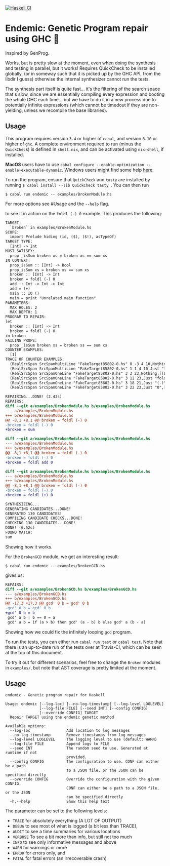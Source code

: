 [![Haskell CI](https://github.com/Tritlo/Endemic/actions/workflows/haskell.yml/badge.svg)](https://github.com/Tritlo/Endemic/actions/workflows/haskell.yml)

Endemic: Genetic Program repair using GHC 🐣
===================

Inspired by GenProg.

Works, but is pretty slow at the moment, even when doing the synthesis and
testing in parallel, but it works! Requires QuickCheck to be installed globally,
(or in someway such that it is picked up by the GHC API, from the libdir I guess)
otherwise the internal synthesizer cannot run the tests.

The synthesis part itself is quite fast... it's the filtering of the search
space that's slow, since we are essentially compiling every expression and
booting the whole GHC each time... but we have to do it in a new process due
to potentially infinite expressions (which cannot be timedout if they are
non-yielding, unless we recompile the base libraries).


Usage
-----
This program requires version `3.4` or higher of `cabal`, and version `8.10` or
higher of `ghc`. A complete environment required to run (minus the `QuickCheck`)
is defined in `shell.nix`, and can be activated using `nix-shell`, if installed.

**MacOS** users have to use `cabal configure --enable-optimization --enable-executable-dynamic`. Windows users might find some help [here](https://www.linux.org/pages/download/).

To run the program, ensure that `QuickCheck` and `tasty` are installed by running
`$ cabal install --lib QuickCheck tasty `. You can then run

```
$ cabal run endemic -- examples/BrokenModule.hs
```

For more options see #Usage and the `--help` flag.

to see it in action on the `foldl (-) 0` example. This produces the following:

```diff
TARGET:
  `broken` in examples/BrokenModule.hs
SCOPE:
  import Prelude hiding (id, ($), ($!), asTypeOf)
TARGET TYPE:
  [Int] -> Int
MUST SATISFY:
  prop'_isSum broken xs = broken xs == sum xs
IN CONTEXT:
  prop_isSum :: [Int] -> Bool
  prop_isSum xs = broken xs == sum xs
  broken :: [Int] -> Int
  broken = foldl (-) 0
  add :: Int -> Int -> Int
  add = (+)
  main :: IO ()
  main = print "Unrelated main function"
PARAMETERS:
  MAX HOLES: 2
  MAX DEPTH: 1
PROGRAM TO REPAIR:
let
  broken :: [Int] -> Int
  broken = foldl (-) 0
in broken
FAILING PROPS:
  prop'_isSum broken xs = broken xs == sum xs
COUNTER EXAMPLES:
  [1]
TRACE OF COUNTER EXAMPLES:
  (RealSrcSpan SrcSpanMultiLine "FakeTarget85802-0.hs" 0 -3 4 10,Nothing,[(TopLevelBox ["fake_target"],1)],1)
  (RealSrcSpan SrcSpanMultiLine "FakeTarget85802-0.hs" 1 1 4 10,Just "let\n  broken :: [Int] -> Int\n  broken = foldl (-) 0\nin broken",[(ExpBox False,1)],1)
  (RealSrcSpan SrcSpanOneLine "FakeTarget85802-0.hs" 3 3 23,Nothing,[(LocalBox ["fake_target","broken"],1)],1)
  (RealSrcSpan SrcSpanOneLine "FakeTarget85802-0.hs" 3 12 23,Just "foldl (-) 0",[(ExpBox False,1)],1)
  (RealSrcSpan SrcSpanOneLine "FakeTarget85802-0.hs" 3 18 21,Just "(-)",[(ExpBox False,1)],1)
  (RealSrcSpan SrcSpanOneLine "FakeTarget85802-0.hs" 3 22 23,Just "0",[(ExpBox False,1)],1)

REPAIRING...DONE! (2.43s)
REPAIRS:
diff --git a/examples/BrokenModule.hs b/examples/BrokenModule.hs
--- a/examples/BrokenModule.hs
+++ b/examples/BrokenModule.hs
@@ -8,1 +8,1 @@ broken = foldl (-) 0
-broken = foldl (-) 0
+broken = sum

diff --git a/examples/BrokenModule.hs b/examples/BrokenModule.hs
--- a/examples/BrokenModule.hs
+++ b/examples/BrokenModule.hs
@@ -8,1 +8,1 @@ broken = foldl (-) 0
-broken = foldl (-) 0
+broken = foldl add 0

diff --git a/examples/BrokenModule.hs b/examples/BrokenModule.hs
--- a/examples/BrokenModule.hs
+++ b/examples/BrokenModule.hs
@@ -8,1 +8,1 @@ broken = foldl (-) 0
-broken = foldl (-) 0
+broken = foldl (+) 0

SYNTHESIZING...
GENERATING CANDIDATES...DONE!
GENERATED 130 CANDIDATES!
COMPILING CANDIDATE CHECKS...DONE!
CHECKING 130 CANDIDATES...DONE!
DONE! (6.52s)
FOUND MATCH:
sum

```

Showing how it works.

For the `BrokenGCD` module, we get an interesting result:

```
$ cabal run endemic -- examples/BrokenGCD.hs
```

gives us:

```diff
REPAIRS:
diff --git a/examples/BrokenGCD.hs b/examples/BrokenGCD.hs
--- a/examples/BrokenGCD.hs
+++ b/examples/BrokenGCD.hs
@@ -17,3 +17,3 @@ gcd' 0 b = gcd' 0 b
-gcd' 0 b = gcd' 0 b
+gcd' 0 b = b
 gcd' a b | b == 0 = a
 gcd' a b = if (a > b) then gcd' (a - b) b else gcd' a (b - a)
```

Showing how we could fix the infinitely looping `gcd` program.

To run the tests, you can either run `cabal run test` or `cabal test`. Note
that there is an up-to-date run of the tests over at Travis-CI, which can be
seen at the top of this document.

To try it out for different scenarios, feel free to change the `Broken` modules
in `examples/`, but note that AST coverage is pretty limited at the moment.

Usage
---------

```
endemic - Genetic program repair for Haskell

Usage: endemic [--log-loc] [--no-log-timestamp] [--log-level LOGLEVEL]
               [--log-file FILE] [--seed INT] [--config CONFIG]
               [--override CONFIG] TARGET
  Repair TARGET using the endemic genetic method

Available options:
  --log-loc                Add location to log messages
  --no-log-timestamp       Remove timestamps from log messages
  --log-level LOGLEVEL     The logging level to use (default: WARN)
  --log-file FILE          Append logs to FILE
  --seed INT               The random seed to use. Generated at runtime if not
                           provided.
  --config CONFIG          The configuration to use. CONF can either be a path
                           to a JSON file, or the JSON can be specified directly
  --override CONFIG        Override the configuration with the given CONFIG.
                           CONF can either be a path to a JSON file, or the JSON
                           can be specified directly
  -h,--help                Show this help text
```

The <LogLevel> parameter can be set to the following levels:

+ `TRACE` for absolutely everything (A LOT OF OUTPUT)
+ `DEBUG` to see most of what is logged (a bit less than TRACE),
+ `AUDIT` to see a time summaries for various locations
+ `VERBOSE` To see a bit more than info, but still not too much
+ `INFO` to see only informative messages and above
+ `WARN` for warnings or more
+ `ERROR` for errors only, and
+ `FATAL` for fatal errors (an irrecoverable crash)


